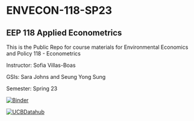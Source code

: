 # ENVECON-118-SP23
## EEP 118 Applied Econometrics

This is the Public Repo for course materials for Environmental Economics and Policy 118 - Econometrics 

Instructor: Sofia Villas-Boas

GSIs: Sara Johns and Seung Yong Sung

Semester: Spring 23

[![Binder](https://mybinder.org/badge_logo.svg)](https://mybinder.org/v2/gh/ds-modules/ENVECON-118-SP23/main)

[![UCBDatahub](https://img.shields.io/badge/Launch-UCB%20Datahub-blue.svg)](https://r.datahub.berkeley.edu/hub/user-redirect/git-pull?repo=https%3A%2F%2Fgithub.com%2Fds-modules%2FENVECON-118-FA22&urlpath=tree%2FENVECON-118-SP23%2F&branch=main
) 

